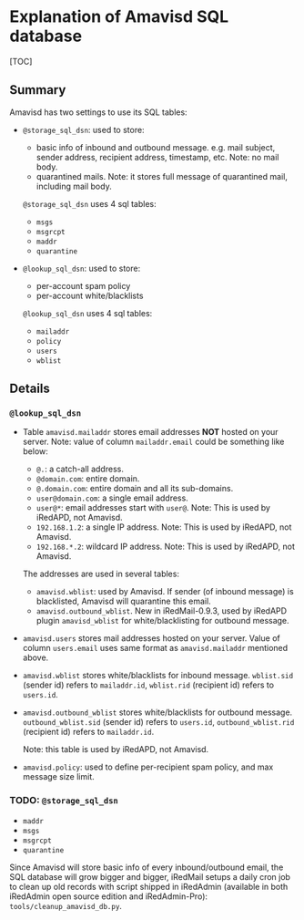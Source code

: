 # Explanation of Amavisd SQL database

[TOC]

## Summary

Amavisd has two settings to use its SQL tables:

* `@storage_sql_dsn`: used to store:

    * basic info of inbound and outbound message. e.g. mail subject,
      sender address, recipient address, timestamp, etc. Note: no mail body.
    * quarantined mails. Note: it stores full message of quarantined mail,
      including mail body.

    `@storage_sql_dsn` uses 4 sql tables:
    
    * `msgs`
    * `msgrcpt`
    * `maddr`
    * `quarantine`

* `@lookup_sql_dsn`: used to store:

    * per-account spam policy
    * per-account white/blacklists

    `@lookup_sql_dsn` uses 4 sql tables:
    
    * `mailaddr`
    * `policy`
    * `users`
    * `wblist`

## Details

### `@lookup_sql_dsn`

* Table `amavisd.mailaddr` stores email addresses __NOT__ hosted on your server.
  Note: value of column `mailaddr.email` could be something like below:
  
    * `@.`: a catch-all address.
    * `@domain.com`: entire domain.
    * `@.domain.com`: entire domain and all its sub-domains.
    * `user@domain.com`: a single email address.
    * `user@*`: email addresses start with `user@`. Note: This is used by iRedAPD, not Amavisd.
    * `192.168.1.2`: a single IP address. Note: This is used by iRedAPD, not Amavisd.
    * `192.168.*.2`: wildcard IP address. Note: This is used by iRedAPD, not Amavisd.

    The addresses are used in several tables:
  
    * `amavisd.wblist`: used by Amavisd. If sender (of inbound message) is
      blacklisted, Amavisd will quarantine this email.
    * `amavisd.outbound_wblist`. New in iRedMail-0.9.3, used by iRedAPD plugin
      `amavisd_wblist` for white/blacklisting for outbound message.

* `amavisd.users` stores mail addresses hosted on your server. Value of column
  `users.email` uses same format as `amavisd.mailaddr` mentioned above.

* `amavisd.wblist` stores white/blacklists for inbound message. `wblist.sid`
  (sender id) refers to `mailaddr.id`, `wblist.rid` (recipient id) refers to
  `users.id`.

* `amavisd.outbound_wblist` stores white/blacklists for outbound message.
  `outbound_wblist.sid` (sender id) refers to `users.id`, `outbound_wblist.rid`
  (recipient id) refers to `mailaddr.id`.

    Note: this table is used by iRedAPD, not Amavisd.

* `amavisd.policy`: used to define per-recipient spam policy, and max message
  size limit.

### TODO: `@storage_sql_dsn`

* `maddr`
* `msgs`
* `msgrcpt`
* `quarantine`

Since Amavisd will store basic info of every inbound/outbound email, the SQL
database will grow bigger and bigger, iRedMail setups a daily cron job to
clean up old records with script shipped in iRedAdmin (available in both
iRedAdmin open source edition and iRedAdmin-Pro): `tools/cleanup_amavisd_db.py`.
